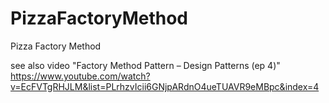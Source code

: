 # PizzaFactoryMethod

Pizza Factory Method

see also video "Factory Method Pattern – Design Patterns (ep 4)" https://www.youtube.com/watch?v=EcFVTgRHJLM&list=PLrhzvIcii6GNjpARdnO4ueTUAVR9eMBpc&index=4
